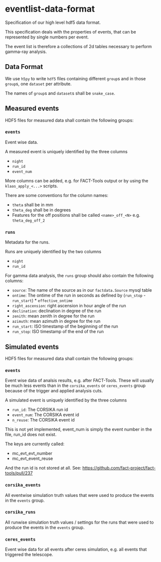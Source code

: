# eventlist-data-format

Specification of our high level hdf5 data format.

This specification deals with the properties of events, that
can be represented by single numbers per event.

The event list is therefore a collections of 2d tables necessary
to perform gamma-ray analysis.



## Data Format

We use `h5py` to write `hdf5` files containing different `group`s 
and in those `group`s, one `dataset` per attribute.

The names of `group`s and `dataset`s shall be `snake_case`.

## Measured events

HDF5 files for measured data shall contain the following groups:

### `events`

Event wise data.

A measured event is uniquely identified by
the three columns 

* `night`
* `run_id`
* `event_num`

More columns can be added, e.g. for FACT-Tools output or
by using the `klaas_apply_<...>` scripts.

There are some conventions for the column names:

* `theta` shall be in mm
* `theta_deg` shall be in degrees
* Features for the off positions shall be called `<name>_off_<N>`
e.g. `theta_deg_off_2`


### `runs`

Metadata for the runs.

Runs are uniquely identified by the two columns

* `night`
* `run_id`

For gamma data analysis, the `runs` group should also contain the following columns: 

* `source`: The name of the source as in our `factdata.Source` mysql table
* `ontime`: The ontime of the run in seconds as defined by (`run_stop` - `run_start`) * `effective_ontime`
* `right_ascension`: right ascension in hour angle of the run
* `declination`: declination in degree of the run
* `zenith`: mean zenith in degree for the run
* `azimuth`: mean azimuth in degree for the run
* `run_start`: ISO timestamp of the beginning of the run
* `run_stop`: ISO timestamp of the end of the run


## Simulated events

HDF5 files for measured data shall contain the following groups:


### `events`

Event wise data of analsis results, e.g. after FACT-Tools.
These will usually be much less events than in the `corsika_events` 
or `ceres_events` group because of the trigger and applied analysis cuts.

A simulated event is uniquely identified by the three columns 

* `run_id`: The CORSIKA run id
* `event_num`: The CORSIKA event id
* `n_reuse`: The CORSIKA event id


This is not yet implemented, event_num is simply the event number in  the file, run_id does not exist.

The keys are currently called:
* mc_evt_evt_number
* mc_evt_event_reuse

And the run id is not stored at all.
See: https://github.com/fact-project/fact-tools/pull/237

### `corsika_events`

All eventwise simulation truth values that were used to produce the
events in the `events` group. 

### `corsika_runs`

All runwise simulation truth values  / settings for the runs that were used to produce the events in the `events` group. 

### `ceres_events`

Event wise data for all events after ceres simulation, e.g. all events that triggered the telescope.
